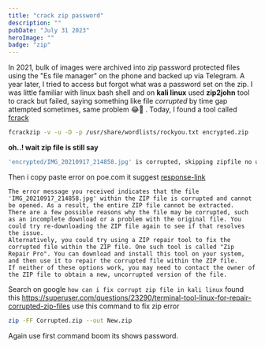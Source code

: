 ```yaml
---
title: "crack zip password"
description: ""
pubDate: "July 31 2023"
heroImage: ""
badge: "zip"
---
```


In 2021, bulk of images were archived into zip password protected files using the "Es file manager" on the phone and backed up via Telegram. A year later, I tried to access but forgot what was a password set on the zip. I was little familiar with linux bash shell and on **kali linux** used **zip2john** tool to crack but failed, saying something like file *corrupted* by time gap attempted sometimes, same problem 😂🤣 . Today, I found a tool called [fcrack](https://www.kali.org/tools/fcrackzip/) 

```bash
fcrackzip -v -u -D -p /usr/share/wordlists/rockyou.txt encrypted.zip
```

**oh..! wait zip file is still say**

```bash
'encrypted/IMG_20210917_214858.jpg' is corrupted, skipping zipfile no usable files found
```

Then i copy paste error on poe.com it suggest [response-link](https://poe.com/s/tVOsv7lYIOXo4UBAQ6Q6)

```
The error message you received indicates that the file 'IMG_20210917_214858.jpg' within the ZIP file is corrupted and cannot be opened. As a result, the entire ZIP file cannot be extracted.
There are a few possible reasons why the file may be corrupted, such as an incomplete download or a problem with the original file. You could try re-downloading the ZIP file again to see if that resolves the issue.
Alternatively, you could try using a ZIP repair tool to fix the corrupted file within the ZIP file. One such tool is called "Zip Repair Pro". You can download and install this tool on your system, and then use it to repair the corrupted file within the ZIP file.
If neither of these options work, you may need to contact the owner of the ZIP file to obtain a new, uncorrupted version of the file.
```

Search on google `how can i fix corrupt zip file in kali linux` found this https://superuser.com/questions/23290/terminal-tool-linux-for-repair-corrupted-zip-files
use this command to fix zip error

```bash
zip -FF Corrupted.zip --out New.zip
```
Again use first command boom its shows password.